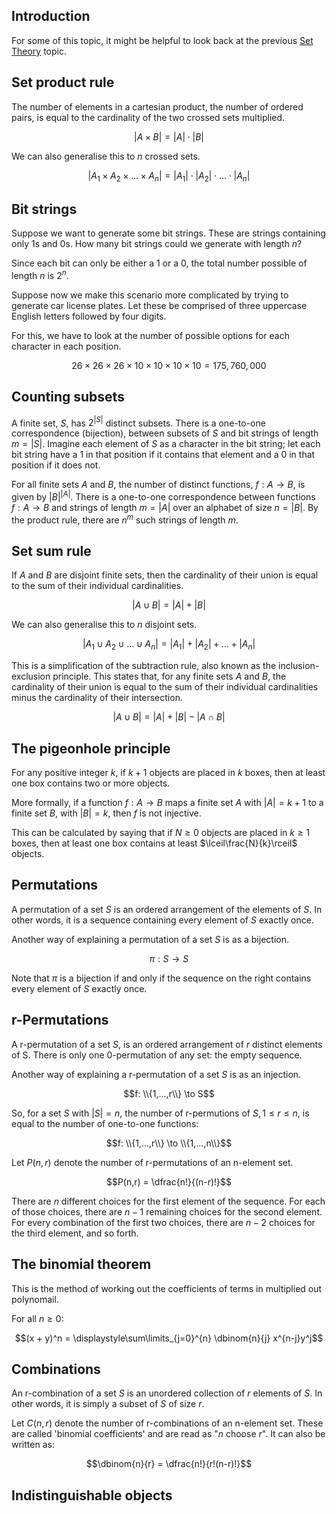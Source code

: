 ## Introduction

For some of this topic, it might be helpful to look back at the previous [Set Theory](https://www.yformatics.com/year-2-5/discrete/missing-parts/set-theory/notes) topic.

## Set product rule

The number of elements in a cartesian product, the number of ordered pairs, is equal to the cardinality of the two crossed sets multiplied.

$$|A \times B| = |A| \cdot |B|$$

We can also generalise this to $n$ crossed sets.

$$|A_1 \times A_2 \times ... \times A_n| = |A_1| \cdot |A_2| \cdot ... \cdot |A_n|$$

## Bit strings

Suppose we want to generate some bit strings. These are strings containing only 1s and 0s. How many bit strings could we generate with length $n$?

Since each bit can only be either a 1 or a 0, the total number possible of length $n$ is $2^n$.

Suppose now we make this scenario more complicated by trying to generate car license plates. Let these be comprised of three uppercase English letters followed by four digits.

For this, we have to look at the number of possible options for each character in each position.

$$26 \times 26 \times 26 \times 10 \times 10 \times 10 \times 10 = 175,760,000$$

## Counting subsets

A finite set, $S$, has $2^{|S|}$ distinct subsets. There is a one-to-one correspondence (bijection), between subsets of $S$ and bit strings of length $m = {|S|}$. Imagine each element of $S$ as a character in the bit string; let each bit string have a 1 in that position if it contains that element and a 0 in that position if it does not.

For all finite sets $A$ and $B$, the number of distinct functions, $f: A \to B$, is given by $|B|^{|A|}$. There is a one-to-one correspondence between functions $f: A \to B$ and strings of length $m = |A|$ over an alphabet of size $n = |B|$. By the product rule, there are $n^m$ such strings of length $m$.

## Set sum rule

If $A$ and $B$ are disjoint finite sets, then the cardinality of their union is equal to the sum of their individual cardinalities.

$$|A \cup B| = |A| + |B|$$

We can also generalise this to $n$ disjoint sets.

$$|A_1 \cup A_2 \cup ... \cup A_n| = |A_1| + |A_2| + ... + |A_n|$$

This is a simplification of the subtraction rule, also known as the inclusion-exclusion principle. This states that, for any finite sets $A$ and $B$, the cardinality of their union is equal to the sum of their individual cardinalities minus the cardinality of their intersection.

$$|A \cup B| = |A| + |B| - |A \cap B|$$

## The pigeonhole principle

For any positive integer $k$, if $k+1$ objects are placed in $k$ boxes, then at least one box contains two or more objects.

More formally, if a function $f: A \to B$ maps a finite set $A$ with $|A| = k+1$ to a finite set $B$, with $|B| = k$, then $f$ is not injective.

This can be calculated by saying that if $N \ge 0$ objects are placed in $k \ge 1$ boxes, then at least one box contains at least $\lceil\frac{N}{k}\rceil$ objects.

## Permutations

A permutation of a set $S$ is an ordered arrangement of the elements of $S$. In other words, it is a sequence containing every element of $S$ exactly once.

Another way of explaining a permutation of a set $S$ is as a bijection.

$$\pi: S \to S$$

Note that $\pi$ is a bijection if and only if the sequence on the right contains every element of $S$ exactly once.

## r-Permutations

A r-permutation of a set $S$, is an ordered arrangement of $r$ distinct elements of S. There is only one 0-permutation of any set: the empty sequence.

Another way of explaining a r-permutation of a set $S$ is as an injection.

$$f: \\{1,...,r\\} \to S$$

So, for a set $S$ with $|S| = n$, the number of r-permutions of $S, 1 \le r \le n$, is equal to the number of one-to-one functions:

$$f: \\{1,...,r\\} \to \\{1,...,n\\}$$

Let $P(n,r)$ denote the number of r-permutations of an n-element set.

$$P(n,r) = \dfrac{n!}{(n-r)!}$$

There are $n$ different choices for the first element of the sequence. For each of those choices, there are $n−1$ remaining choices for the second element. For every combination of the first two choices, there are $n−2$ choices for the third element, and so forth.

## The binomial theorem

This is the method of working out the coefficients of terms in multiplied out polynomail.

For all $n \ge 0$:

$$(x + y)^n = \displaystyle\sum\limits_{j=0}^{n} \dbinom{n}{j} x^{n-j}y^j$$

## Combinations

An r-combination of a set $S$ is an unordered collection of $r$ elements of $S$. In other words, it is simply a subset of $S$ of size $r$.

Let $C(n,r)$ denote the number of r-combinations of an n-element set. These are called 'binomial coefficients' and are read as "$n$ choose $r$". It can also be written as:

$$\dbinom{n}{r} = \dfrac{n!}{r!(n-r)!}$$

## Indistinguishable objects
